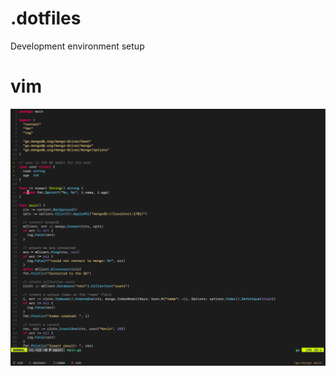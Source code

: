 # .dotfiles
Development environment setup

# vim

![](https://github.com/kevinsamoei/.dotfiles/blob/master/docs/terminal.png)

